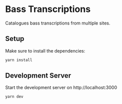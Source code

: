 # Bass Transcriptions

Catalogues bass transcriptions from multiple sites.

## Setup

Make sure to install the dependencies:

```bash
yarn install
```

## Development Server

Start the development server on http://localhost:3000

```bash
yarn dev
```
